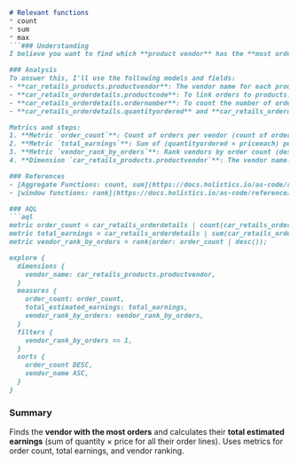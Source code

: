 ```markdown
# Relevant functions
* count
* sum
* max
```### Understanding
I believe you want to find which **product vendor** has the **most orders** (i.e., the vendor whose products have been ordered the most times), and then calculate the **total estimated earnings** for that vendor (using the sum of quantity ordered × price for their products).

### Analysis
To answer this, I'll use the following models and fields:
- **car_retails_products.productvendor**: The vendor name for each product.
- **car_retails_orderdetails.productcode**: To link orders to products.
- **car_retails_orderdetails.ordernumber**: To count the number of orders per vendor.
- **car_retails_orderdetails.quantityordered** and **car_retails_orderdetails.priceeach**: To estimate earnings per order line.

Metrics and steps:
1. **Metric `order_count`**: Count of orders per vendor (count of orderdetails rows per vendor).
2. **Metric `total_earnings`**: Sum of (quantityordered × priceeach) per vendor.
3. **Metric `vendor_rank_by_orders`**: Rank vendors by order count (descending).
4. **Dimension `car_retails_products.productvendor`**: The vendor name.

### References
- [Aggregate Functions: count, sum](https://docs.holistics.io/as-code/reference/aggregator-functions)
- [window functions: rank](https://docs.holistics.io/as-code/reference/window-function)

### AQL
```aql
metric order_count = car_retails_orderdetails | count(car_retails_orderdetails.ordernumber);
metric total_earnings = car_retails_orderdetails | sum(car_retails_orderdetails.quantityordered * car_retails_orderdetails.priceeach);
metric vendor_rank_by_orders = rank(order: order_count | desc());

explore {
  dimensions {
    vendor_name: car_retails_products.productvendor,
  }
  measures {
    order_count: order_count,
    total_estimated_earnings: total_earnings,
    vendor_rank_by_orders: vendor_rank_by_orders,
  }
  filters {
    vendor_rank_by_orders == 1,
  }
  sorts {
    order_count DESC,
    vendor_name ASC,
  }
}
```

### Summary
Finds the **vendor with the most orders** and calculates their **total estimated earnings** (sum of quantity × price for all their order lines). Uses metrics for order count, total earnings, and vendor ranking.